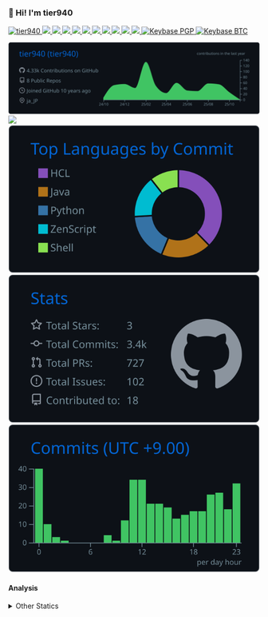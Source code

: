 ### 👋 Hi! I'm tier940

<p align="left"> 
  <a href="https://github.com/tier940/tier940/">
    <img src="https://komarev.com/ghpvc/?username=tier940" alt="tier940" />
  </a>
  <a href="http://twitter.com/tier940">
    <img height="20" src="https://img.shields.io/twitter/follow/tier940?label=Twitter&logo=twitter&style=flat" />
  </a>
  <a href="https://github.com/tier940">
    <img height="20" src="https://img.shields.io/github/followers/tier940?label=follow&logo=github&style=flat" />
  </a>
  <a href="https://www.reddit.com/user/tier940">
    <img height="20" src="https://img.shields.io/reddit/user-karma/combined/tier940?label=Reddit&logo=reddit&style=flat" />
  </a>
  <a href="https://stackoverflow.com/users/17317833/tier940">
    <img height="20" src="https://img.shields.io/stackexchange/stackoverflow/r/17317833?label=StackOverflow&logo=stack-overflow&style=flat" />
  </a>
  <a href="https://zenn.dev/tier940">
    <img height="20" src="https://zenn.badge.nikaera.com/s/tier940/likes" />
  </a>
  <a href="https://zenn.dev/tier940">
    <img height="20" src="https://zenn.badge.nikaera.com/s/tier940/followers" />
  </a>
  <a href="https://zenn.dev/tier940">
    <img height="20" src="https://zenn.badge.nikaera.com/s/tier940/articles" />
  </a>
  <a href="http://qiita.com/tier940">
    <img height="20" src="https://qiita-badge.apiapi.app/s/tier940/posts.svg" />
  </a>
  <a href="http://qiita.com/tier940">
    <img height="20" src="https://qiita-badge.apiapi.app/s/tier940/contributions.svg" />
  </a>
  <a href="https://github.com/tier940/tier940/">
    <img height="20" src="https://github.com/tier940/tier940/actions/workflows/main.yml/badge.svg" />
  </a>
  <a href="https://keybase.io/tier940">
    <img alt="Keybase PGP" src="https://img.shields.io/keybase/pgp/tier940">
  </a>
  <a href="https://keybase.io/tier940">
    <img alt="Keybase BTC" src="https://img.shields.io/keybase/btc/tier940">
  </a>
</p>

[![](https://raw.githubusercontent.com/tier940/tier940/main/profile-summary-card-output/github_dark/0-profile-details.svg)](https://github.com/vn7n24fzkq/github-profile-summary-cards)
[![](https://raw.githubusercontent.com/tier940/tier940/main/profile-summary-card-output/github_dark/1-repos-per-language.svg)](https://github.com/vn7n24fzkq/github-profile-summary-cards) [![](https://raw.githubusercontent.com/tier940/tier940/main/profile-summary-card-output/github_dark/2-most-commit-language.svg)](https://github.com/vn7n24fzkq/github-profile-summary-cards)
[![](https://raw.githubusercontent.com/tier940/tier940/main/profile-summary-card-output/github_dark/3-stats.svg)](https://github.com/vn7n24fzkq/github-profile-summary-cards) [![](https://raw.githubusercontent.com/tier940/tier940/main/profile-summary-card-output/github_dark/4-productive-time.svg)](https://github.com/vn7n24fzkq/github-profile-summary-cards)


#### Analysis
<!-- <img height="150" src="https://github.com/tier940/tier940/blob/master/images/stat.svg" alt="Alternative Text"/> -->

<details>
  <summary>Other Statics</summary>
  <!--START_SECTION:waka-->
![Code Time](http://img.shields.io/badge/Code%20Time-3%2C917%20hrs%2032%20mins-blue)

**🐱 My GitHub Data** 

> 📦 30.5 kB Used in GitHub's Storage 
 > 
> 💼 Opted to Hire
 > 
> 📜 11 Public Repositories 
 > 
> 🔑 3 Private Repositories 
 > 
**I'm an Early 🐤** 

```text
🌞 Morning                2041 commits        ████░░░░░░░░░░░░░░░░░░░░░   15.67 % 
🌆 Daytime                4810 commits        █████████░░░░░░░░░░░░░░░░   36.92 % 
🌃 Evening                4834 commits        █████████░░░░░░░░░░░░░░░░   37.10 % 
🌙 Night                  1343 commits        ███░░░░░░░░░░░░░░░░░░░░░░   10.31 % 
```
📅 **I'm Most Productive on Saturday** 

```text
Monday                   1265 commits        ██░░░░░░░░░░░░░░░░░░░░░░░   09.71 % 
Tuesday                  2165 commits        ████░░░░░░░░░░░░░░░░░░░░░   16.62 % 
Wednesday                1523 commits        ███░░░░░░░░░░░░░░░░░░░░░░   11.69 % 
Thursday                 1440 commits        ███░░░░░░░░░░░░░░░░░░░░░░   11.05 % 
Friday                   1742 commits        ███░░░░░░░░░░░░░░░░░░░░░░   13.37 % 
Saturday                 2548 commits        █████░░░░░░░░░░░░░░░░░░░░   19.56 % 
Sunday                   2345 commits        ████░░░░░░░░░░░░░░░░░░░░░   18.00 % 
```


📊 **This Week I Spent My Time On** 

```text
🕑︎ Time Zone: Asia/Tokyo

💬 Programming Languages: 
Other                    32 hrs 58 mins      ██████████████████████░░░   87.36 % 
Java                     2 hrs 34 mins       ██░░░░░░░░░░░░░░░░░░░░░░░   06.82 % 
Markdown                 41 mins             ░░░░░░░░░░░░░░░░░░░░░░░░░   01.85 % 
JSON                     41 mins             ░░░░░░░░░░░░░░░░░░░░░░░░░   01.82 % 
INI                      18 mins             ░░░░░░░░░░░░░░░░░░░░░░░░░   00.82 % 

🔥 Editors: 
Edge                     25 hrs              █████████████████░░░░░░░░   66.28 % 
Chrome                   7 hrs 52 mins       █████░░░░░░░░░░░░░░░░░░░░   20.86 % 
Intellijidea             2 hrs 47 mins       ██░░░░░░░░░░░░░░░░░░░░░░░   07.39 % 
VS Code                  2 hrs 3 mins        █░░░░░░░░░░░░░░░░░░░░░░░░   05.47 % 

💻 Operating System: 
Windows                  22 hrs 55 mins      ███████████████░░░░░░░░░░   60.75 % 
Linux                    14 hrs 23 mins      ██████████░░░░░░░░░░░░░░░   38.14 % 
Unknown OS               25 mins             ░░░░░░░░░░░░░░░░░░░░░░░░░   01.12 % 
```

**I Mostly Code in Java** 

```text
Java                     14 repos            ████████████░░░░░░░░░░░░░   46.67 % 
ZenScript                3 repos             ██░░░░░░░░░░░░░░░░░░░░░░░   10.00 % 
HTML                     2 repos             ██░░░░░░░░░░░░░░░░░░░░░░░   06.67 % 
Python                   1 repo              █░░░░░░░░░░░░░░░░░░░░░░░░   03.33 % 
Dockerfile               1 repo              █░░░░░░░░░░░░░░░░░░░░░░░░   03.33 % 
```



**Timeline**

![Lines of Code chart](https://raw.githubusercontent.com/tier940/tier940/main/assets/bar_graph.png)


 Last Updated on 03/06/2024 00:15:42 UTC
<!--END_SECTION:waka-->
</details>

